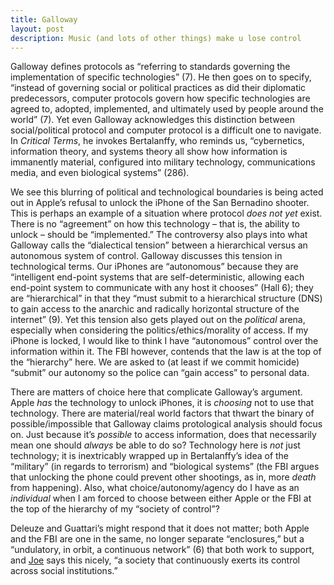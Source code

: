 ```yaml
---
title: Galloway
layout: post
description: Music (and lots of other things) make u lose control
---
```

Galloway defines protocols as “referring to standards governing the implementation of specific technologies” (7). He then goes on to specify, “instead of governing social or political practices as did their diplomatic predecessors, computer protocols govern how specific technologies are agreed to, adopted, implemented, and ultimately used by people around the world” (7). Yet even Galloway acknowledges this distinction between social/political protocol and computer protocol is a difficult one to navigate. In *Critical Terms*, he invokes Bertalanffy, who reminds us, “cybernetics, information theory, and systems theory all show how information is immanently material, configured into military technology, communications media, and even biological systems” (286).

We see this blurring of political and technological boundaries is being acted out in Apple’s refusal to unlock the iPhone of the San Bernadino shooter. This is perhaps an example of a situation where protocol *does not yet* exist. There is no “agreement” on how this technology – that is, the ability to unlock – should be “implemented.” The controversy also plays into what Galloway calls the “dialectical tension” between a hierarchical versus an autonomous system of control. Galloway discusses this tension in technological terms. Our iPhones are “autonomous” because they are “intelligent end-point systems that are self-deterministic, allowing each end-point system to communicate with any host it chooses” (Hall 6); they are “hierarchical” in that they “must submit to a hierarchical structure (DNS) to gain access to the anarchic and radically horizontal structure of the internet” (9). Yet this tension also gets played out on the *political* arena, especially when considering the politics/ethics/morality of access. If my iPhone is locked, I would like to think I have “autonomous” control over the information within it. The FBI however, contends that the law is at the top of the “hierarchy” here. We are asked to (at least if we commit homicide) “submit” our autonomy so the police can “gain access” to personal data.

There are matters of choice here that complicate Galloway’s argument. Apple *has* the technology to unlock iPhones, it is *choosing* not to use that technology. There are material/real world factors that thwart the binary of possible/impossible that Galloway claims protological analysis should focus on. Just because it’s *possible* to access information, does that necessarily mean one should *always* be able to do so? Technology here is *not* just technology; it is inextricably wrapped up in Bertalanffy’s idea of the “military” (in regards to terrorism) and “biological systems” (the FBI argues that unlocking the phone could prevent other shootings, as in, more *death* from happening). Also, what choice/autonomy/agency do I have as an *individual* when I am forced to choose between either Apple or the FBI at the top of the hierarchy of my “society of control”? 

Deleuze and Guattari’s might respond that it does not matter; both Apple and the FBI are one in the same, no longer separate “enclosures,” but a “undulatory, in orbit, a continuous network” (6) that both work to support, and [Joe](http://joetorok.github.io/blog/2016-03-02/deleuze-galloway-discussion.html) says this nicely, “a society that continuously exerts its control across social institutions.” 
